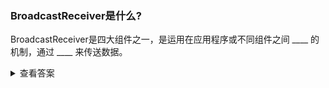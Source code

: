### BroadcastReceiver是什么?
BroadcastReceiver是四大组件之一，是运用在应用程序或不同组件之间 ____
的机制，通过 ____ 来传送数据。

<details>
<summary>查看答案</summary>
<pre>
传输信息 Intent
</pre>
</details>